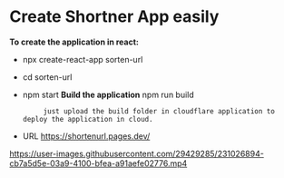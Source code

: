 # **Create Shortner App easily**
**To create the application in react:**

- npx create-react-app sorten-url

- cd sorten-url

- npm start 
**Build the application**
npm run build

           just upload the build folder in cloudflare application to deploy the application in cloud.

- URL
https://shortenurl.pages.dev/

https://user-images.githubusercontent.com/29429285/231026894-cb7a5d5e-03a9-4100-bfea-a91aefe02776.mp4



